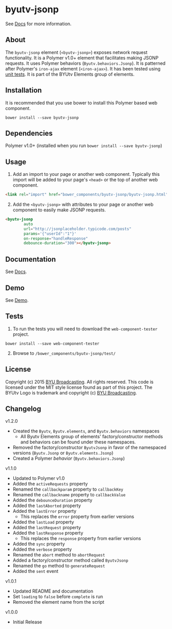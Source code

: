 byutv-jsonp
============

See [Docs](http://coderfin.github.io/byutv-jsonp/components/byutv-jsonp/) for more information.

## About

The `byutv-jsonp` element (`<byutv-jsonp>`) exposes network request functionality.
It is a Polymer v1.0+ element that facilitates making JSONP requests.
It uses Polymer behaviors (`Byutv.behaviors.Jsonp`).
It is patterned after Polymer's `iron-ajax` element (`<iron-ajax>`).
It has been tested using [unit tests](#user-content-tests).
It is part of the BYUtv Elements group of elements.

## Installation

It is recommended that you use bower to install this Polymer based web component.

`bower install --save byutv-jsonp`

## Dependencies

Polymer v1.0+ (installed when you run `bower install --save byutv-jsonp`)

## Usage

1) Add an import to your page or another web component.  Typically this import will be added to your page's `<head>` or the top of another web component.

```html
<link rel="import" href="bower_components/byutv-jsonp/byutv-jsonp.html" />
```

2) Add the `<byutv-jsonp>` with attributes to your page or another web component to easily make JSONP requests.

```html
<byutv-jsonp
		auto
		url="http://jsonplaceholder.typicode.com/posts"
		params='{"userId":"1"}'
		on-response="handleResponse"
		debounce-duration="300"></byutv-jsonp>
```

## Documentation

See [Docs](http://coderfin.github.io/byutv-jsonp/components/byutv-jsonp/).

## Demo

See [Demo](http://coderfin.github.io/byutv-jsonp/components/byutv-jsonp/demo/).

## Tests

1) To run the tests you will need to download the `web-component-tester` project.

`bower install --save web-component-tester`

2) Browse to `/bower_components/byutv-jsonp/test/`

## License

Copyright (c) 2015 [BYU Broadcasting](http://www.byub.org/). All rights reserved.
This code is licensed under the MIT style license found as part of this project.
The BYUtv Logo is trademark and copyright (c) [BYU Broadcasting](http://www.byub.org/).

## Changelog
v1.2.0
- Created the `Byutv`, `Byutv.elements`, and `Byutv.behaviors` namespaces
  - All Byutv Elements group of elements' factory/constructor methods and behaviors can be found under these namespaces.
- Removed the factory/constructor `ByutvJsonp` in favor of the namespaced versions (`Byutv.Jsonp` or `Byutv.elements.Jsonp`)
- Created a Polymer *behavior* (`Byutv.behaviors.Jsonp`)

v1.1.0
- Updated to Polymer v1.0
- Added the `activeRequests` property
- Renamed the `callbackparam` property to `callbackKey`
- Renamed the `callbackname` property to `callbackValue`
- Added the `debounceDuration` property
- Added the `lastAborted` property
- Added the `lastError` property
  - This replaces the `error` property from earlier versions
- Added the `lastLoad` property
- Added the `lastRequest` property
- Added the `lastResponse` property
  - This replaces the `response` property from earlier versions 
- Added the `sync` property
- Added the `verbose` property
- Renamed the `abort` method to `abortRequest`
- Added a factory/constructor method called `ByutvJsonp`
- Renamed the `go` method to `generateRequest`
- Added the `sent` event

v1.0.1
- Updated README and documentation
- Set `loading` to `false` before `complete` is run
- Removed the element name from the script

v1.0.0
- Initial Release